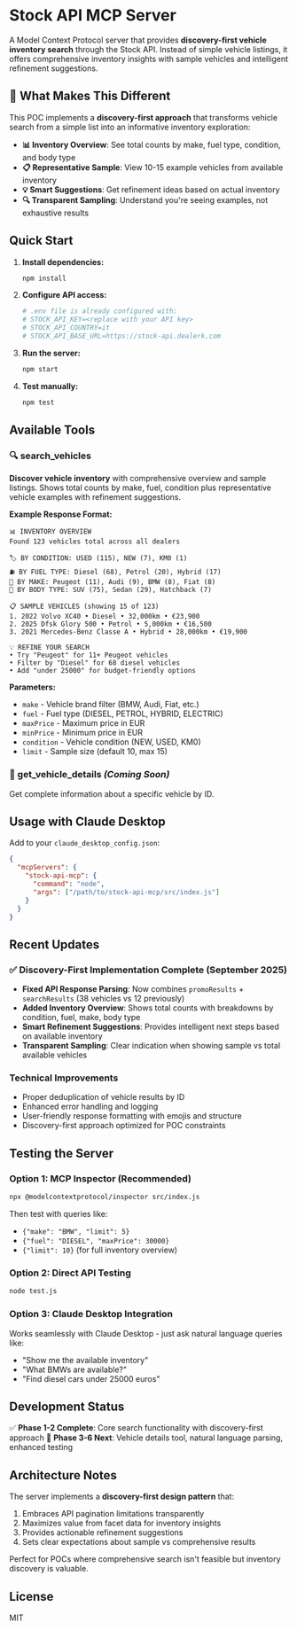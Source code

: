 # Stock API MCP Server

A Model Context Protocol server that provides **discovery-first vehicle inventory search** through the Stock API. Instead of simple vehicle listings, it offers comprehensive inventory insights with sample vehicles and intelligent refinement suggestions.

## 🎯 What Makes This Different

This POC implements a **discovery-first approach** that transforms vehicle search from a simple list into an informative inventory exploration:

- **📊 Inventory Overview**: See total counts by make, fuel type, condition, and body type
- **📋 Representative Sample**: View 10-15 example vehicles from available inventory  
- **💡 Smart Suggestions**: Get refinement ideas based on actual inventory
- **🔍 Transparent Sampling**: Understand you're seeing examples, not exhaustive results

## Quick Start

1. **Install dependencies:**
   ```bash
   npm install
   ```

2. **Configure API access:**
   ```bash
   # .env file is already configured with:
   # STOCK_API_KEY=<replace with your API key>
   # STOCK_API_COUNTRY=it
   # STOCK_API_BASE_URL=https://stock-api.dealerk.com
   ```

3. **Run the server:**
   ```bash
   npm start
   ```

4. **Test manually:**
   ```bash
   npm test
   ```

## Available Tools

### 🔍 search_vehicles
**Discover vehicle inventory** with comprehensive overview and sample listings. Shows total counts by make, fuel, condition plus representative vehicle examples with refinement suggestions.

**Example Response Format:**
```
📊 INVENTORY OVERVIEW
Found 123 vehicles total across all dealers

🏷️ BY CONDITION: USED (115), NEW (7), KM0 (1)
⛽ BY FUEL TYPE: Diesel (68), Petrol (20), Hybrid (17)
🚗 BY MAKE: Peugeot (11), Audi (9), BMW (8), Fiat (8)
🚙 BY BODY TYPE: SUV (75), Sedan (29), Hatchback (7)

📋 SAMPLE VEHICLES (showing 15 of 123)
1. 2022 Volvo XC40 • Diesel • 32,000km • €23,900
2. 2025 Dfsk Glory 500 • Petrol • 5,000km • €16,500
3. 2021 Mercedes-Benz Classe A • Hybrid • 28,000km • €19,900

💡 REFINE YOUR SEARCH
• Try "Peugeot" for 11+ Peugeot vehicles
• Filter by "Diesel" for 68 diesel vehicles  
• Add "under 25000" for budget-friendly options
```

**Parameters:**
- `make` - Vehicle brand filter (BMW, Audi, Fiat, etc.)
- `fuel` - Fuel type (DIESEL, PETROL, HYBRID, ELECTRIC)
- `maxPrice` - Maximum price in EUR
- `minPrice` - Minimum price in EUR  
- `condition` - Vehicle condition (NEW, USED, KM0)
- `limit` - Sample size (default 10, max 15)

### 🚗 get_vehicle_details *(Coming Soon)*
Get complete information about a specific vehicle by ID.

## Usage with Claude Desktop

Add to your `claude_desktop_config.json`:

```json
{
  "mcpServers": {
    "stock-api-mcp": {
      "command": "node",
      "args": ["/path/to/stock-api-mcp/src/index.js"]
    }
  }
}
```

## Recent Updates

### ✅ Discovery-First Implementation Complete (September 2025)
- **Fixed API Response Parsing**: Now combines `promoResults` + `searchResults` (38 vehicles vs 12 previously)
- **Added Inventory Overview**: Shows total counts with breakdowns by condition, fuel, make, body type
- **Smart Refinement Suggestions**: Provides intelligent next steps based on available inventory  
- **Transparent Sampling**: Clear indication when showing sample vs total available vehicles

### Technical Improvements
- Proper deduplication of vehicle results by ID
- Enhanced error handling and logging
- User-friendly response formatting with emojis and structure
- Discovery-first approach optimized for POC constraints

## Testing the Server

### Option 1: MCP Inspector (Recommended)
```bash
npx @modelcontextprotocol/inspector src/index.js
```

Then test with queries like:
- `{"make": "BMW", "limit": 5}`
- `{"fuel": "DIESEL", "maxPrice": 30000}`
- `{"limit": 10}` (for full inventory overview)

### Option 2: Direct API Testing  
```bash
node test.js
```

### Option 3: Claude Desktop Integration
Works seamlessly with Claude Desktop - just ask natural language queries like:
- "Show me the available inventory"
- "What BMWs are available?"
- "Find diesel cars under 25000 euros"

## Development Status

✅ **Phase 1-2 Complete**: Core search functionality with discovery-first approach
🔄 **Phase 3-6 Next**: Vehicle details tool, natural language parsing, enhanced testing

## Architecture Notes

The server implements a **discovery-first design pattern** that:
1. Embraces API pagination limitations transparently
2. Maximizes value from facet data for inventory insights  
3. Provides actionable refinement suggestions
4. Sets clear expectations about sample vs comprehensive results

Perfect for POCs where comprehensive search isn't feasible but inventory discovery is valuable.

## License

MIT
